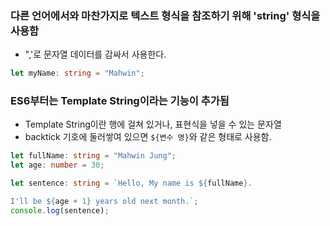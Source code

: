### 다른 언어에서와 마찬가지로 텍스트 형식을 참조하기 위해 'string' 형식을 사용함

- ",'로 문자열 데이터를 감싸서 사용한다.

```ts
let myName: string = "Mahwin";
```

### ES6부터는 Template String이라는 기능이 추가됨

- Template String이란 행에 걸쳐 있거나, 표현식을 넣을 수 있는 문자열
- backtick 기호에 둘러쌓여 있으면 `${변수 명}`와 같은 형태로 사용함.

```ts
let fullName: string = "Mahwin Jung";
let age: number = 30;

let sentence: string = `Hello, My name is ${fullName}.

I'll be ${age + 1} years old next month.`;
console.log(sentence);
```
